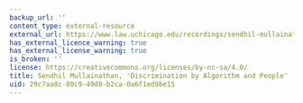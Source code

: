 ```yaml
---
backup_url: ''
content_type: external-resource
external_url: https://www.law.uchicago.edu/recordings/sendhil-mullainathan-discrimination-algorithm-and-people
has_external_licence_warning: true
has_external_license_warning: true
is_broken: ''
license: https://creativecommons.org/licenses/by-nc-sa/4.0/
title: Sendhil Mullainathan, 'Discrimination by Algorithm and People'
uid: 29c7aa8c-80c9-49d8-b2ca-0a6f1ed9be15
---
```

